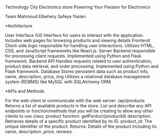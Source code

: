 Technology City
Electronics store
Powering Your Passion for Electronics


Team
Mahmoud Elbehery
Safeya Yasien




*Architecture


User Interface (UI)
Interface for users to interact with the application.
Includes web pages for browsing products and viewing details
Frontend
Client-side logic responsible for handling user interactions.
Utilizes HTML, CSS, and JavaScript frameworks like React.js.
Server
Backend responsible for processing client requests.
Implemented using Python and Flask framework.
Backend API
Handles requests related to user authentication, product data retrieval, and order processing.
Implemented using Python and Flask framework.
Database
Stores persistent data such as product info, name, description, price, img
Utilizes a relational database management system (RDBMS) like MySQL with SQLAlchemy ORM.



*APIs and Methods

For the web client to communicate with the web server:
/api/products
Returns a list of available products in the store.
List and describe any API endpoints or function/methods that you will be creating to allow any other clients to use
class: product
function: getPorduct(productId)
description: Retrieves details of a specific product identified by its ID.
product_id: The unique identifier of the product.
Returns: Details of the product including its name, description ,price, reviews.

